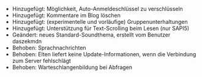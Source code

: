 - Hinzugefügt: Möglichkeit, Auto-Anmeldeschlüssel zu verschlüsseln
- Hinzugefügt: Kommentare im Blog löschen
- Hinzugefügt: (experimentelle und vorläufige) Gruppenunterhaltungen
- Hinzugefügt: Unterstützung für Text-Scrolling beim Lesen (nur SAPI5)
- Geändert: neues Standard-Soundthema, erstellt vom Benutzer daszekmdn
- Behoben: Sprachnachrichten
- Behoben: Elten liefert keine Update-Informationen, wenn die Verbindung zum Server fehlschlägt
- Behoben: Warteschlangenbildung bei Abfragen